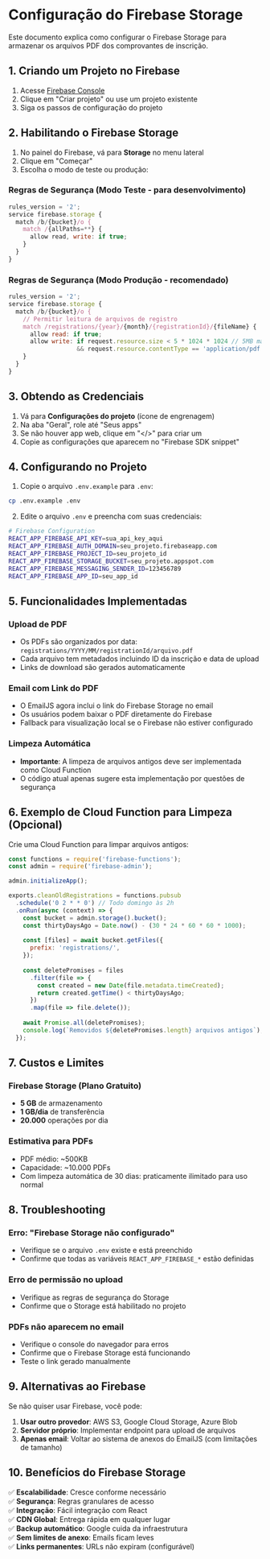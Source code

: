 # Configuração do Firebase Storage

Este documento explica como configurar o Firebase Storage para armazenar os arquivos PDF dos comprovantes de inscrição.

## 1. Criando um Projeto no Firebase

1. Acesse [Firebase Console](https://console.firebase.google.com/)
2. Clique em "Criar projeto" ou use um projeto existente
3. Siga os passos de configuração do projeto

## 2. Habilitando o Firebase Storage

1. No painel do Firebase, vá para **Storage** no menu lateral
2. Clique em "Começar"
3. Escolha o modo de teste ou produção:

### Regras de Segurança (Modo Teste - para desenvolvimento)
```javascript
rules_version = '2';
service firebase.storage {
  match /b/{bucket}/o {
    match /{allPaths=**} {
      allow read, write: if true;
    }
  }
}
```

### Regras de Segurança (Modo Produção - recomendado)
```javascript
rules_version = '2';
service firebase.storage {
  match /b/{bucket}/o {
    // Permitir leitura de arquivos de registro
    match /registrations/{year}/{month}/{registrationId}/{fileName} {
      allow read: if true;
      allow write: if request.resource.size < 5 * 1024 * 1024 // 5MB max
                   && request.resource.contentType == 'application/pdf';
    }
  }
}
```

## 3. Obtendo as Credenciais

1. Vá para **Configurações do projeto** (ícone de engrenagem)
2. Na aba "Geral", role até "Seus apps"
3. Se não houver app web, clique em "</>" para criar um
4. Copie as configurações que aparecem no "Firebase SDK snippet"

## 4. Configurando no Projeto

1. Copie o arquivo `.env.example` para `.env`:
```bash
cp .env.example .env
```

2. Edite o arquivo `.env` e preencha com suas credenciais:
```bash
# Firebase Configuration
REACT_APP_FIREBASE_API_KEY=sua_api_key_aqui
REACT_APP_FIREBASE_AUTH_DOMAIN=seu_projeto.firebaseapp.com
REACT_APP_FIREBASE_PROJECT_ID=seu_projeto_id
REACT_APP_FIREBASE_STORAGE_BUCKET=seu_projeto.appspot.com
REACT_APP_FIREBASE_MESSAGING_SENDER_ID=123456789
REACT_APP_FIREBASE_APP_ID=seu_app_id
```

## 5. Funcionalidades Implementadas

### Upload de PDF
- Os PDFs são organizados por data: `registrations/YYYY/MM/registrationId/arquivo.pdf`
- Cada arquivo tem metadados incluindo ID da inscrição e data de upload
- Links de download são gerados automaticamente

### Email com Link do PDF
- O EmailJS agora inclui o link do Firebase Storage no email
- Os usuários podem baixar o PDF diretamente do Firebase
- Fallback para visualização local se o Firebase não estiver configurado

### Limpeza Automática
- **Importante**: A limpeza de arquivos antigos deve ser implementada como Cloud Function
- O código atual apenas sugere esta implementação por questões de segurança

## 6. Exemplo de Cloud Function para Limpeza (Opcional)

Crie uma Cloud Function para limpar arquivos antigos:

```javascript
const functions = require('firebase-functions');
const admin = require('firebase-admin');

admin.initializeApp();

exports.cleanOldRegistrations = functions.pubsub
  .schedule('0 2 * * 0') // Todo domingo às 2h
  .onRun(async (context) => {
    const bucket = admin.storage().bucket();
    const thirtyDaysAgo = Date.now() - (30 * 24 * 60 * 60 * 1000);
    
    const [files] = await bucket.getFiles({
      prefix: 'registrations/',
    });
    
    const deletePromises = files
      .filter(file => {
        const created = new Date(file.metadata.timeCreated);
        return created.getTime() < thirtyDaysAgo;
      })
      .map(file => file.delete());
    
    await Promise.all(deletePromises);
    console.log(`Removidos ${deletePromises.length} arquivos antigos`);
  });
```

## 7. Custos e Limites

### Firebase Storage (Plano Gratuito)
- **5 GB** de armazenamento
- **1 GB/dia** de transferência
- **20.000** operações por dia

### Estimativa para PDFs
- PDF médio: ~500KB
- Capacidade: ~10.000 PDFs
- Com limpeza automática de 30 dias: praticamente ilimitado para uso normal

## 8. Troubleshooting

### Erro: "Firebase Storage não configurado"
- Verifique se o arquivo `.env` existe e está preenchido
- Confirme que todas as variáveis `REACT_APP_FIREBASE_*` estão definidas

### Erro de permissão no upload
- Verifique as regras de segurança do Storage
- Confirme que o Storage está habilitado no projeto

### PDFs não aparecem no email
- Verifique o console do navegador para erros
- Confirme que o Firebase Storage está funcionando
- Teste o link gerado manualmente

## 9. Alternativas ao Firebase

Se não quiser usar Firebase, você pode:

1. **Usar outro provedor**: AWS S3, Google Cloud Storage, Azure Blob
2. **Servidor próprio**: Implementar endpoint para upload de arquivos
3. **Apenas email**: Voltar ao sistema de anexos do EmailJS (com limitações de tamanho)

## 10. Benefícios do Firebase Storage

✅ **Escalabilidade**: Cresce conforme necessário  
✅ **Segurança**: Regras granulares de acesso  
✅ **Integração**: Fácil integração com React  
✅ **CDN Global**: Entrega rápida em qualquer lugar  
✅ **Backup automático**: Google cuida da infraestrutura  
✅ **Sem limites de anexo**: Emails ficam leves  
✅ **Links permanentes**: URLs não expiram (configurável)  
